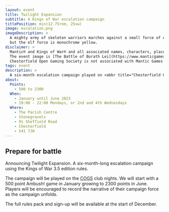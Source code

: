 ```yaml
---
layout: event
title: Twilight Expansion
subtitle: A Kings of War escalation campaign
titlePosition: min(12.75rem, 25vw)
image: escalation.png
imageDescription: >
  A mighty army of skeleton warriors marches against a small force of elves. Most of the image is in greyscale,
  but the elf force is monochrome yellow.
disclaimer: >
  Mantic® and Kings of War® and all associated names, characters, places, and things are copyright © and ™ Mantic Games. 
  The event image is [The Battle of Borath Lei](https://www.manticgames.com/wallpapers/) © Mantic Games. 
  Chesterfield Open Gaming Society is not associated with Mantic Games in any way. 
tags: event
description: >
  A six-month escalation campaign played on <abbr title="Chesterfield Open Gaming Society">COGS</abbr> club nights.
about:
  Points: 
    - 500 to 2300 
  When: 
    - January until June 2023
    - 19:00 - 22:00 Mondays, or 2nd and 4th Wednesdays
  Where: 
    - The Parish Centre
    - Stonegravels 
    - 91 Sheffield Road 
    - Chesterfield 
    - S41 7JH
---
```

## Prepare for battle

<p class="lead">
  Announcing Twilight Expansion. A six-month-long escalation campaign using the Kings of War 3.5 edition rules.
</p>

The campaign will be played on the <abbr title="Chesterfield Open Gaming Society">COGS</abbr> club nights. We will start
with a 500 point Ambush! game in January growing to 2300 points in June. Players will be encouraged to record the 
narrative of their campaign force as the campaign unfolds.

The full rules pack and sign-up will be available at the start of December.
